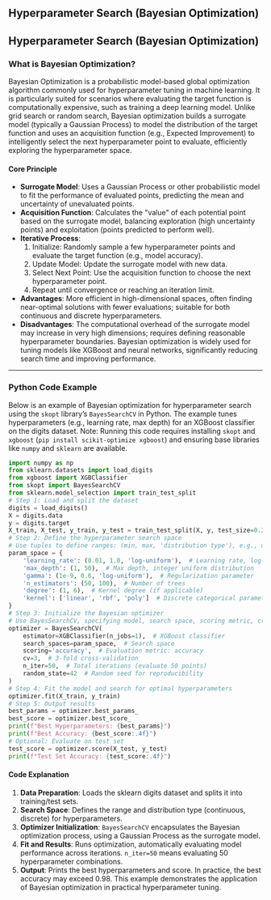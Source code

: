 ## Hyperparameter Search (Bayesian Optimization)
## Hyperparameter Search (Bayesian Optimization)
### What is Bayesian Optimization?
Bayesian Optimization is a probabilistic model-based global optimization algorithm commonly used for hyperparameter tuning in machine learning. It is particularly suited for scenarios where evaluating the target function is computationally expensive, such as training a deep learning model. Unlike grid search or random search, Bayesian optimization builds a surrogate model (typically a Gaussian Process) to model the distribution of the target function and uses an acquisition function (e.g., Expected Improvement) to intelligently select the next hyperparameter point to evaluate, efficiently exploring the hyperparameter space.
#### Core Principle
- **Surrogate Model**: Uses a Gaussian Process or other probabilistic model to fit the performance of evaluated points, predicting the mean and uncertainty of unevaluated points.
- **Acquisition Function**: Calculates the "value" of each potential point based on the surrogate model, balancing exploration (high uncertainty points) and exploitation (points predicted to perform well).
- **Iterative Process**:
  1. Initialize: Randomly sample a few hyperparameter points and evaluate the target function (e.g., model accuracy).
  2. Update Model: Update the surrogate model with new data.
  3. Select Next Point: Use the acquisition function to choose the next hyperparameter point.
  4. Repeat until convergence or reaching an iteration limit.
- **Advantages**: More efficient in high-dimensional spaces, often finding near-optimal solutions with fewer evaluations; suitable for both continuous and discrete hyperparameters.
- **Disadvantages**: The computational overhead of the surrogate model may increase in very high dimensions; requires defining reasonable hyperparameter boundaries.
Bayesian optimization is widely used for tuning models like XGBoost and neural networks, significantly reducing search time and improving performance.
---
### Python Code Example
Below is an example of Bayesian optimization for hyperparameter search using the `skopt` library’s `BayesSearchCV` in Python. The example tunes hyperparameters (e.g., learning rate, max depth) for an XGBoost classifier on the digits dataset. Note: Running this code requires installing `skopt` and `xgboost` (`pip install scikit-optimize xgboost`) and ensuring base libraries like `numpy` and `sklearn` are available.
```python
import numpy as np
from sklearn.datasets import load_digits
from xgboost import XGBClassifier
from skopt import BayesSearchCV
from sklearn.model_selection import train_test_split
# Step 1: Load and split the dataset
digits = load_digits()
X = digits.data
y = digits.target
X_train, X_test, y_train, y_test = train_test_split(X, y, test_size=0.2, random_state=42)
# Step 2: Define the hyperparameter search space
# Use tuples to define ranges: (min, max, 'distribution type'), e.g., uniform or log-uniform
param_space = {
    'learning_rate': (0.01, 1.0, 'log-uniform'),  # Learning rate, log-uniform distribution
    'max_depth': (1, 50),  # Max depth, integer uniform distribution
    'gamma': (1e-9, 0.6, 'log-uniform'),  # Regularization parameter
    'n_estimators': (50, 100),  # Number of trees
    'degree': (1, 6),  # Kernel degree (if applicable)
    'kernel': ['linear', 'rbf', 'poly']  # Discrete categorical parameter
}
# Step 3: Initialize the Bayesian optimizer
# Use BayesSearchCV, specifying model, search space, scoring metric, cross-validation, and iterations
optimizer = BayesSearchCV(
    estimator=XGBClassifier(n_jobs=1),  # XGBoost classifier
    search_spaces=param_space,  # Search space
    scoring='accuracy',  # Evaluation metric: accuracy
    cv=3,  # 3-fold cross-validation
    n_iter=50,  # Total iterations (evaluate 50 points)
    random_state=42  # Random seed for reproducibility
)
# Step 4: Fit the model and search for optimal hyperparameters
optimizer.fit(X_train, y_train)
# Step 5: Output results
best_params = optimizer.best_params_
best_score = optimizer.best_score_
print(f"Best Hyperparameters: {best_params}")
print(f"Best Accuracy: {best_score:.4f}")
# Optional: Evaluate on test set
test_score = optimizer.score(X_test, y_test)
print(f"Test Set Accuracy: {test_score:.4f}")
```
#### Code Explanation
1. **Data Preparation**: Loads the sklearn digits dataset and splits it into training/test sets.
2. **Search Space**: Defines the range and distribution type (continuous, discrete) for hyperparameters.
3. **Optimizer Initialization**: `BayesSearchCV` encapsulates the Bayesian optimization process, using a Gaussian Process as the surrogate model.
4. **Fit and Results**: Runs optimization, automatically evaluating model performance across iterations. `n_iter=50` means evaluating 50 hyperparameter combinations.
5. **Output**: Prints the best hyperparameters and score. In practice, the best accuracy may exceed 0.98.
This example demonstrates the application of Bayesian optimization in practical hyperparameter tuning.
